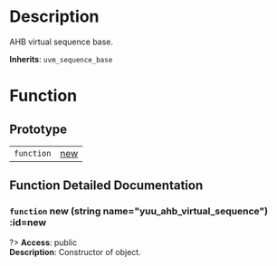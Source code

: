 # Description

AHB virtual sequence base.  

**Inherits**: ``uvm_sequence_base``

# Function

## Prototype

| | |
| - | - |
| `function` | [new](#new) |

## Function Detailed Documentation

### `function` new (string name="yuu_ahb_virtual_sequence") :id=new

?> **Access**: public  
**Description**: Constructor of object.  



